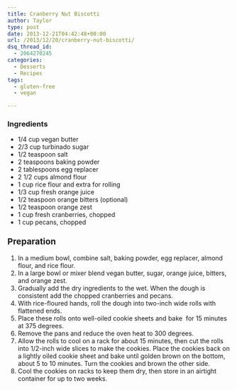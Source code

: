 ```yaml
---
title: Cranberry Nut Biscotti
author: Taylor
type: post
date: 2013-12-21T04:42:48+00:00
url: /2013/12/20/cranberry-nut-biscotti/
dsq_thread_id:
  - 2064270245
categories:
  - Desserts
  - Recipes
tags:
  - gluten-free
  - vegan

---
```

### Ingredients

  * 1/4 cup vegan butter
  * 2/3 cup turbinado sugar
  * 1/2 teaspoon salt
  * 2 teaspoons baking powder
  * 2 tablespoons egg replacer
  * 2 1/2 cups almond flour
  * 1 cup rice flour and extra for rolling
  * 1/3 cup fresh orange juice
  * 1/2 teaspoon orange bitters (optional)
  * 1/2 teaspoon orange zest
  * 1 cup fresh cranberries, chopped
  * 1 cup pecans, chopped

### <span style="font-size: 1.17em;">Preparation</span>

  1. In a medium bowl, combine salt, baking powder, egg replacer, almond flour, and rice flour.
  2. In a large bowl or mixer blend vegan butter, sugar, orange juice, bitters, and orange zest.
  3. Gradually add the dry ingredients to the wet. When the dough is consistent add the chopped cranberries and pecans.
  4. With rice-floured hands, roll the dough into two-inch wide rolls with flattened ends.
  5. Place these rolls onto well-oiled cookie sheets and bake  for 15 minutes at 375 degrees.
  6. Remove the pans and reduce the oven heat to 300 degrees.
  7. Allow the rolls to cool on a rack for about 15 minutes, then cut the rolls into 1/2-inch wide slices to make the cookies. Place the cookies back on a lightly oiled cookie sheet and bake until golden brown on the bottom, about 5 to 10 minutes. Turn the cookies and brown the other side.
  8. Cool the cookies on racks to keep them dry, then store in an airtight container for up to two weeks.